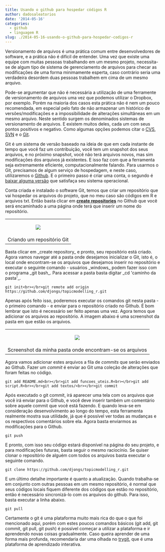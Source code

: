 ```yaml
---
title: Usando o github para hospedar códigos R
author: dadosaleatorios
date: '2014-05-16'
categories:
  - github
  - linguagem R
slug: ./2014-05-16-usando-o-github-para-hospedar-codigos-r
---
```


Versionamento de arquivos é uma prática comum entre desenvolvedores de software, e a prática não é difícil de entender. Uma vez que existe uma equipe com muitas pessoas trabalhando em um mesmo projeto, necessita-se de algum tipo de sistema de gerenciamento de arquivos para checar as modificações de uma forma minimamente esperta, caso contrário seria uma verdadeira desordem duas pessoas trabalhem em cima de um mesmo arquivo.

Pode-se argumentar que não é necessária a utilização de uma ferramente de versionamento de arquivos uma vez que podemos utilizar o Dropbox, por exemplo. Porém na maioria dos casos esta prática não é nem um pouco recomendada, em especial pelo fato de não armazenar um histórico de versões/modificações e a impossibilidade de alterações simultâneas em um mesmo arquivo. Neste sentido surgem os denominados sistemas de versionamento de arquivos. E existem muitos deles, cada um com seus pontos positivos e negativo. Como algumas opções podemos citar o [CVS](http://savannah.nongnu.org/projects/cvs/), [SVN](http://subversion.apache.org/) e o [Git](http://git-scm.com/).

Git é um sistema de versão baseado na ideia de que em cada instante de tempo que você faz um contribuição, você tem um snapshot dos seus arquivos, e no próximo snapshot, você não terá arquivos novos, mas sim modificações dos arquivos já existentes. E isso faz com que a ferramenta seja extremamente eficiente, computacionalmente falando. Para usarmos o Git, precisamos de algum serviço de hospedagem, e neste caso, utilizaremos o [Github](https://github.com/). E o primeiro passo é criar uma conta, o segundo é [baixar alguma versão](http://git-scm.com/downloads) que satisfaça seu sistema operacional.

Conta criada e instalado o software Git, temos que criar um repositório que vai hospedar os arquivos do projeto, que no meu caso são códigos em R e arquivos txt. Então basta clicar em **[create repositories](https://github.com/repositories/new)** no Github que você será encaminhado a uma página onde terá que inserir um nome do repositório.

<table cellpadding="0" style="margin-left:auto;margin-right:auto;text-align:center;" cellspacing="0" class="tr-caption-container" ><tbody ><tr >
<td style="text-align:center;" >

![](https://dadosaleatorios.files.wordpress.com/2014/05/d1c29-create_repo.png)

</td></tr><tr >
<td style="text-align:center;" class="tr-caption" >Criando um repositório Git
</td></tr></tbody></table>Basta clicar em _create repository_ e pronto, seu repositório está criado. Agora vamos navegar até a pasta onde desejamos inicializar o Git, isto é, o local onde encontram-se os arquivos que desejamos inserir no repositório e executar o seguinte comando - usuários _windows_ podem fazer isso com o programa _git bash_. Para acessar a pasta basta digitar _cd 'caminho da pasta'_.

    git init<br></br>git remote add origin https://github.com/djongs/topicmodelling_r.git

Apenas após feito isso, poderemos executar os comandos git nesta pasta - o primeiro comando - e enviar para o repositório criado no Github. É bom lembrar que isto é necessário ser feito apenas uma vez. Agora temos que adicionar os arquivos ao repositório. A imagem abaixo é uma screenshot da pasta em que estão os arquivos.

<table cellpadding="0" style="margin-left:auto;margin-right:auto;text-align:center;" cellspacing="0" class="tr-caption-container" ><tbody ><tr >
<td style="text-align:center;" >

![](https://dadosaleatorios.files.wordpress.com/2014/05/3bdbf-pasta.png)

</td></tr><tr >
<td style="text-align:center;" class="tr-caption" >Screenshot da minha pasta onde encontram-se os arquivos
</td></tr></tbody></table>

Agora vamos adicionar estes arquivos a fila de _commits_ que serão enviados ao Github. Fazer um _commit_ é enviar ao Git uma coleção de alterações que foram feitas no código.

    git add README.md<br></br>git add funcoes_uteis.R<br></br>git add script.R<br></br>git add textos/<br></br>git commit

Após executado o git commit, irá aparecer uma tela com os arquivos que você irá enviar para o Github, e você deve inserir também um comentário sobre aquele commit que você está fazendo. E quando leva-se em consideração desenvolvimento ao longo do tempo, esta ferramenta realmente mostra sua utilidade, já que é possível ver todas as mudanças e os respectivos comentários sobre ela. Agora basta enviarmos as modificações para o Github.

    git push

E pronto, com isso seu código estará disponível na página do seu projeto, e para modificações futuras, basta seguir o mesmo raciocínio. Se quiser clonar o repositório de alguém com todos os arquivos basta executar o seguinte comando.

    git clone https://github.com/djongs/topicmodelling_r.git

E um último detalhe importante é quanto a atualização. Quando trabalha-se em conjunto com outras pessoas em um mesmo repositório, é normal que seus códigos locais fiquem diferente dos códigos que estão no repositório, então é necessário sincronizá-lo com os arquivos do github. Para isso, basta executar a linha abaixo.

    git pull

Certamente o git é uma plataforma muito mais rica do que o que foi mencionado aqui, porém com estes poucos comandos básicos (git add, git commit, git pull, git push) é possível começar a utilizar a plataforma e ir aprendendo novas coisas gradualmente. Caso queira aprender de uma forma mais profunda, recomendaria dar uma olhada no [trygit](https://try.github.io/levels/1/challenges/1), que é uma plataforma de aprendizado interativa.
